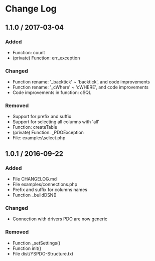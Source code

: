 # Change Log

## 1.1.0 / 2017-03-04
### Added
- Function: count
- (private) Function: err_exception

### Changed
- Function rename: '_backtick' ~ 'backtick', and code improvements
- Function rename: '_cWhere' ~ 'cWHERE', and code improvements
- Code improvements in function: cSQL

### Removed
- Support for prefix and suffix
- Support for selecting all columns with 'all'
- Function: createTable
- (private) Function: _PDOException
- File: examples\select.php

## 1.0.1 / 2016-09-22
### Added
- File CHANGELOG.md
- File examples/connections.php
- Prefix and suffix for columns names
- Function _buildDSN()

### Changed
- Connection with drivers PDO are now generic

### Removed
- Function _setSettings()
- Function init()
- File dist/YSPDO-Structure.txt
